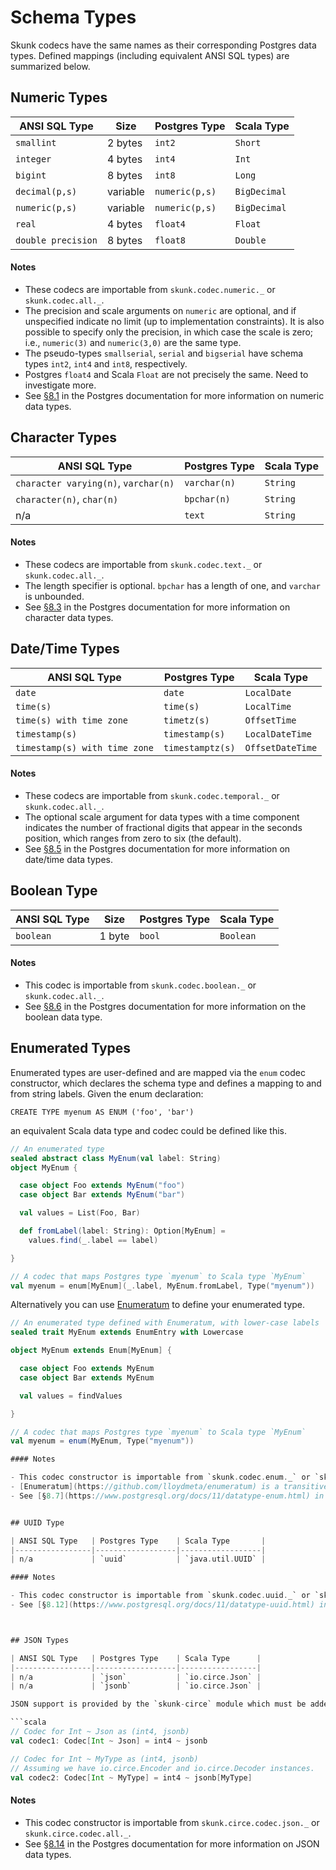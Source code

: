 # Schema Types

Skunk codecs have the same names as their corresponding Postgres data types. Defined mappings (including equivalent ANSI SQL types) are summarized below.

## Numeric Types

| ANSI SQL Type      | Size     | Postgres Type   | Scala Type   |
|--------------------|----------|-----------------|--------------|
| `smallint`         | 2 bytes  | `int2`          | `Short`      |
| `integer`          | 4 bytes  | `int4`          | `Int`        |
| `bigint`           | 8 bytes  | `int8`          | `Long`       |
| `decimal(p,s)`     | variable | `numeric(p,s)`  | `BigDecimal` |
| `numeric(p,s)`     | variable | `numeric(p,s)`  | `BigDecimal` |
| `real`             | 4 bytes  | `float4`        | `Float`      |
| `double precision` | 8 bytes  | `float8`        | `Double`     |

#### Notes

- These codecs are importable from `skunk.codec.numeric._` or `skunk.codec.all._`.
- The precision and scale arguments on `numeric` are optional, and if unspecified indicate no limit (up to implementation constraints). It is also possible to specify only the precision, in which case the scale is zero; i.e., `numeric(3)` and `numeric(3,0)` are the same type.
- The pseudo-types `smallserial`, `serial` and `bigserial` have schema types `int2`, `int4` and `int8`, respectively.
- Postgres `float4` and Scala `Float` are not precisely the same. Need to investigate more.
- See [§8.1](https://www.postgresql.org/docs/current/datatype-numeric.html) in the Postgres documentation for more information on numeric data types.

## Character Types

| ANSI SQL Type                        | Postgres Type | Scala Type |
|--------------------------------------|---------------|------------|
| `character varying(n)`, `varchar(n)` | `varchar(n)`  | `String`   |
| `character(n)`, `char(n)`            | `bpchar(n)`   | `String`   |
| n/a                                  | `text`        | `String`   |

#### Notes

- These codecs are importable from `skunk.codec.text._` or `skunk.codec.all._`.
- The length specifier is optional. `bpchar` has a length of one, and `varchar` is unbounded.
- See [§8.3](https://www.postgresql.org/docs/9.1/datatype-character.html) in the Postgres documentation for more information on character data types.

## Date/Time Types

| ANSI SQL Type                 | Postgres Type    | Scala Type       |
|-------------------------------|------------------|------------------|
| `date`                        | `date`           | `LocalDate`      |
| `time(s)`                     | `time(s)`        | `LocalTime`      |
| `time(s) with time zone`      | `timetz(s)`      | `OffsetTime`     |
| `timestamp(s)`                | `timestamp(s)`   | `LocalDateTime`  |
| `timestamp(s) with time zone` | `timestamptz(s)` | `OffsetDateTime` |

#### Notes

- These codecs are importable from `skunk.codec.temporal._` or `skunk.codec.all._`.
- The optional scale argument for data types with a time component indicates the number of fractional digits that appear in the seconds position, which ranges from zero to six (the default).
- See [§8.5](https://www.postgresql.org/docs/9.1/datatype-datetime.html) in the Postgres documentation for more information on date/time data types.


## Boolean Type

| ANSI SQL Type      | Size     | Postgres Type   | Scala Type   |
|--------------------|----------|-----------------|--------------|
| `boolean`          | 1 byte   | `bool`          | `Boolean`    |

#### Notes

- This codec is importable from `skunk.codec.boolean._` or `skunk.codec.all._`.
- See [§8.6](https://www.postgresql.org/docs/9.1/datatype-boolean.html) in the Postgres documentation for more information on the boolean data type.

## Enumerated Types

Enumerated types are user-defined and are mapped via the `enum` codec constructor, which declares the schema type and defines a mapping to and from string labels. Given the enum declaration:

```
CREATE TYPE myenum AS ENUM ('foo', 'bar')
```

an equivalent Scala data type and codec could be defined like this.

```scala
// An enumerated type
sealed abstract class MyEnum(val label: String)
object MyEnum {

  case object Foo extends MyEnum("foo")
  case object Bar extends MyEnum("bar")

  val values = List(Foo, Bar)

  def fromLabel(label: String): Option[MyEnum] =
    values.find(_.label == label)

}

// A codec that maps Postgres type `myenum` to Scala type `MyEnum`
val myenum = enum[MyEnum](_.label, MyEnum.fromLabel, Type("myenum"))
```

Alternatively you can use [Enumeratum](https://github.com/lloydmeta/enumeratum) to define your enumerated type.

```scala
// An enumerated type defined with Enumeratum, with lower-case labels
sealed trait MyEnum extends EnumEntry with Lowercase

object MyEnum extends Enum[MyEnum] {

  case object Foo extends MyEnum
  case object Bar extends MyEnum

  val values = findValues

}

// A codec that maps Postgres type `myenum` to Scala type `MyEnum`
val myenum = enum(MyEnum, Type("myenum"))

#### Notes

- This codec constructor is importable from `skunk.codec.enum._` or `skunk.codec.all._`.
- [Enumeratum](https://github.com/lloydmeta/enumeratum) is a transitive dependency of Skunk.
- See [§8.7](https://www.postgresql.org/docs/11/datatype-enum.html) in the Postgres documentation for more information on the enumerated data types.


## UUID Type

| ANSI SQL Type   | Postgres Type    | Scala Type       |
|-----------------|------------------|------------------|
| n/a             | `uuid`           | `java.util.UUID` |

#### Notes

- This codec constructor is importable from `skunk.codec.uuid._` or `skunk.codec.all._`.
- See [§8.12](https://www.postgresql.org/docs/11/datatype-uuid.html) in the Postgres documentation for more information on the enumerated data types.



## JSON Types

| ANSI SQL Type   | Postgres Type    | Scala Type      |
|-----------------|------------------|-----------------|
| n/a             | `json`           | `io.circe.Json` |
| n/a             | `jsonb`          | `io.circe.Json` |

JSON support is provided by the `skunk-circe` module which must be added as a dependency. The `json` and `jsonb` codecs map to the `io.circe.Json` data type, but you can map to any data type with `io.circe.Encoder` and `io.circe.Decoder` instances by passing a type argument.

```scala
// Codec for Int ~ Json as (int4, jsonb)
val codec1: Codec[Int ~ Json] = int4 ~ jsonb

// Codec for Int ~ MyType as (int4, jsonb)
// Assuming we have io.circe.Encoder and io.circe.Decoder instances.
val codec2: Codec[Int ~ MyType] = int4 ~ jsonb[MyType]
```

#### Notes

- This codec constructor is importable from `skunk.circe.codec.json._` or `skunk.circe.codec.all._`.
- See [§8.14](https://www.postgresql.org/docs/11/datatype-json.html) in the Postgres documentation for more information on JSON data types.

